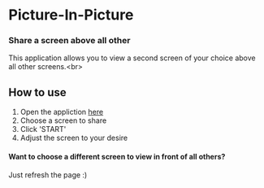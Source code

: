 # Picture-In-Picture
### Share a screen above all other
This application allows you to view a second screen of your choice above all other screens.<br\>

## How to use
1. Open the appliction [here](https://ofreeweisman.github.io/Picture-In-Picture/)
2. Choose a screen to share
3. Click 'START'
4. Adjust the screen to your desire

#### Want to choose a different screen to view in front of all others?
Just refresh the page :)

